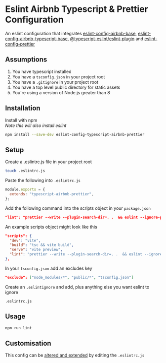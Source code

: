 # Eslint Airbnb Typescript & Prettier Configuration
An eslint configuration that integrates [eslint-config-airbnb-base](https://www.npmjs.com/package/eslint-config-airbnb), [eslint-config-airbnb-typescript-base](https://www.npmjs.com/package/eslint-config-airbnb-typescript), [@typescript-eslint/eslint-plugin](https://www.npmjs.com/package/@typescript-eslint/eslint-plugin) and [eslint-config-prettier](https://www.npmjs.com/package/eslint-config-prettier)

## Assumptions
1. You have typescript installed
1. You have a ```tsconfig.json``` in your project root
1. You have a ```.gitignore``` in your project root
1. You have a top level public directory for static assets
1. You're using a version of Node.js greater than 8

## Installation 
Install with npm   
*Note this will also install eslint*

```bash
npm install --save-dev eslint-config-typescript-airbnb-prettier
```  

## Setup
Create a .eslintrc.js file in your project root
```bash
touch .eslintrc.js
```

Paste the following into ```.eslintrc.js```
```javascript
module.exports = {
  extends: "typescript-airbnb-prettier",
};
```

Add the following command into the scripts object in your ```package.json```
```json
"lint": "prettier --write --plugin-search-dir=. .  && eslint --ignore-path .gitignore src/**"
```

An example scripts object might look like this
```json
"scripts": {
  "dev": "vite",
  "build": "tsc && vite build",
  "serve": "vite preview",
  "lint": "prettier --write --plugin-search-dir=. .  && eslint --ignore-path .gitignore src/**"
},
```

In your ```tsconfig.json``` add an excludes key
```json
"exclude": ["node_modules/*", "public/*", "tsconfig.json"]
```

Create an ```.eslintignore``` and add, plus anything else you want eslint to ignore 
```
.eslintrc.js
```

## Usage
```bash
npm run lint
```

## Customisation
This config can be [altered and extended](https://eslint.org/docs/user-guide/configuring/) by editing the ```.eslintrc.js```